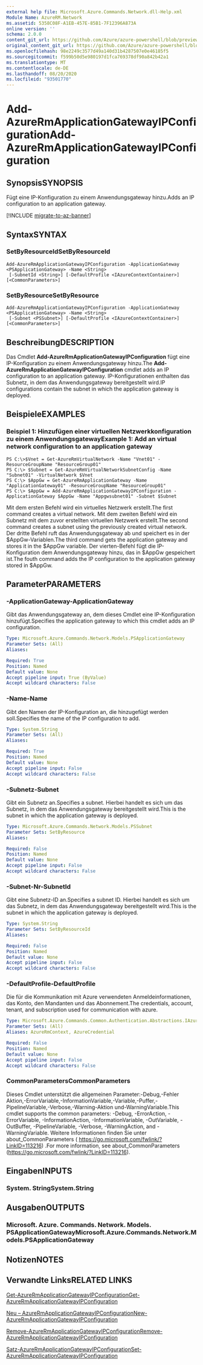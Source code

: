 ```yaml
---
external help file: Microsoft.Azure.Commands.Network.dll-Help.xml
Module Name: AzureRM.Network
ms.assetid: 5358C08F-A1EB-457E-85B1-7F12396A873A
online version: ''
schema: 2.0.0
content_git_url: https://github.com/Azure/azure-powershell/blob/preview/src/ResourceManager/Network/Commands.Network/help/Add-AzureRmApplicationGatewayIPConfiguration.md
original_content_git_url: https://github.com/Azure/azure-powershell/blob/preview/src/ResourceManager/Network/Commands.Network/help/Add-AzureRmApplicationGatewayIPConfiguration.md
ms.openlocfilehash: 98e2249c3577d49a140d31b4287507e0e46185f5
ms.sourcegitcommit: f599b50d5e980197d1fca769378df90a842b42a1
ms.translationtype: MT
ms.contentlocale: de-DE
ms.lasthandoff: 08/20/2020
ms.locfileid: "93501770"
---
```

# <span data-ttu-id="ab19a-101">Add-AzureRmApplicationGatewayIPConfiguration</span><span class="sxs-lookup"><span data-stu-id="ab19a-101">Add-AzureRmApplicationGatewayIPConfiguration</span></span>

## <span data-ttu-id="ab19a-102">Synopsis</span><span class="sxs-lookup"><span data-stu-id="ab19a-102">SYNOPSIS</span></span>
<span data-ttu-id="ab19a-103">Fügt eine IP-Konfiguration zu einem Anwendungsgateway hinzu.</span><span class="sxs-lookup"><span data-stu-id="ab19a-103">Adds an IP configuration to an application gateway.</span></span>

[!INCLUDE [migrate-to-az-banner](../../includes/migrate-to-az-banner.md)]

## <span data-ttu-id="ab19a-104">Syntax</span><span class="sxs-lookup"><span data-stu-id="ab19a-104">SYNTAX</span></span>

### <span data-ttu-id="ab19a-105">SetByResourceId</span><span class="sxs-lookup"><span data-stu-id="ab19a-105">SetByResourceId</span></span>
```
Add-AzureRmApplicationGatewayIPConfiguration -ApplicationGateway <PSApplicationGateway> -Name <String>
 [-SubnetId <String>] [-DefaultProfile <IAzureContextContainer>] [<CommonParameters>]
```

### <span data-ttu-id="ab19a-106">SetByResource</span><span class="sxs-lookup"><span data-stu-id="ab19a-106">SetByResource</span></span>
```
Add-AzureRmApplicationGatewayIPConfiguration -ApplicationGateway <PSApplicationGateway> -Name <String>
 [-Subnet <PSSubnet>] [-DefaultProfile <IAzureContextContainer>] [<CommonParameters>]
```

## <span data-ttu-id="ab19a-107">Beschreibung</span><span class="sxs-lookup"><span data-stu-id="ab19a-107">DESCRIPTION</span></span>
<span data-ttu-id="ab19a-108">Das Cmdlet **Add-AzureRmApplicationGatewayIPConfiguration** fügt eine IP-Konfiguration zu einem Anwendungsgateway hinzu.</span><span class="sxs-lookup"><span data-stu-id="ab19a-108">The **Add-AzureRmApplicationGatewayIPConfiguration** cmdlet adds an IP configuration to an application gateway.</span></span>
<span data-ttu-id="ab19a-109">IP-Konfigurationen enthalten das Subnetz, in dem das Anwendungsgateway bereitgestellt wird.</span><span class="sxs-lookup"><span data-stu-id="ab19a-109">IP configurations contain the subnet in which the application gateway is deployed.</span></span>

## <span data-ttu-id="ab19a-110">Beispiele</span><span class="sxs-lookup"><span data-stu-id="ab19a-110">EXAMPLES</span></span>

### <span data-ttu-id="ab19a-111">Beispiel 1: Hinzufügen einer virtuellen Netzwerkkonfiguration zu einem Anwendungsgateway</span><span class="sxs-lookup"><span data-stu-id="ab19a-111">Example 1: Add an virtual network configuration to an application gateway</span></span>
```
PS C:\>$Vnet = Get-AzureRmVirtualNetwork -Name "Vnet01" -ResourceGroupName "ResourceGroup01"
PS C:\> $Subnet = Get-AzureRmVirtualNetworkSubnetConfig -Name "Subnet01" -VirtualNetwork $Vnet 
PS C:\> $AppGw = Get-AzureRmApplicationGateway -Name "ApplicationGateway01" -ResourceGroupName "ResourceGroup01"
PS C:\> $AppGw = Add-AzureRmApplicationGatewayIPConfiguration -ApplicationGateway $AppGw -Name "Appgwsubnet01" -Subnet $Subnet
```

<span data-ttu-id="ab19a-112">Mit dem ersten Befehl wird ein virtuelles Netzwerk erstellt.</span><span class="sxs-lookup"><span data-stu-id="ab19a-112">The first command creates a virtual network.</span></span>
<span data-ttu-id="ab19a-113">Mit dem zweiten Befehl wird ein Subnetz mit dem zuvor erstellten virtuellen Netzwerk erstellt.</span><span class="sxs-lookup"><span data-stu-id="ab19a-113">The second command creates a subnet using the previously created virtual network.</span></span>
<span data-ttu-id="ab19a-114">Der dritte Befehl ruft das Anwendungsgateway ab und speichert es in der $AppGw-Variablen.</span><span class="sxs-lookup"><span data-stu-id="ab19a-114">The third command gets the application gateway and stores it in the $AppGw variable.</span></span>
<span data-ttu-id="ab19a-115">Der vierten-Befehl fügt die IP-Konfiguration dem Anwendungsgateway hinzu, das in $AppGw gespeichert ist.</span><span class="sxs-lookup"><span data-stu-id="ab19a-115">The fouth command adds the IP configuration to the application gateway stored in $AppGw.</span></span>

## <span data-ttu-id="ab19a-116">Parameter</span><span class="sxs-lookup"><span data-stu-id="ab19a-116">PARAMETERS</span></span>

### <span data-ttu-id="ab19a-117">-ApplicationGateway</span><span class="sxs-lookup"><span data-stu-id="ab19a-117">-ApplicationGateway</span></span>
<span data-ttu-id="ab19a-118">Gibt das Anwendungsgateway an, dem dieses Cmdlet eine IP-Konfiguration hinzufügt.</span><span class="sxs-lookup"><span data-stu-id="ab19a-118">Specifies the application gateway to which this cmdlet adds an IP configuration.</span></span>

```yaml
Type: Microsoft.Azure.Commands.Network.Models.PSApplicationGateway
Parameter Sets: (All)
Aliases: 

Required: True
Position: Named
Default value: None
Accept pipeline input: True (ByValue)
Accept wildcard characters: False
```

### <span data-ttu-id="ab19a-119">-Name</span><span class="sxs-lookup"><span data-stu-id="ab19a-119">-Name</span></span>
<span data-ttu-id="ab19a-120">Gibt den Namen der IP-Konfiguration an, die hinzugefügt werden soll.</span><span class="sxs-lookup"><span data-stu-id="ab19a-120">Specifies the name of the IP configuration to add.</span></span>

```yaml
Type: System.String
Parameter Sets: (All)
Aliases: 

Required: True
Position: Named
Default value: None
Accept pipeline input: False
Accept wildcard characters: False
```

### <span data-ttu-id="ab19a-121">-Subnetz</span><span class="sxs-lookup"><span data-stu-id="ab19a-121">-Subnet</span></span>
<span data-ttu-id="ab19a-122">Gibt ein Subnetz an.</span><span class="sxs-lookup"><span data-stu-id="ab19a-122">Specifies a subnet.</span></span>
<span data-ttu-id="ab19a-123">Hierbei handelt es sich um das Subnetz, in dem das Anwendungsgateway bereitgestellt wird.</span><span class="sxs-lookup"><span data-stu-id="ab19a-123">This is the subnet in which the application gateway is deployed.</span></span>

```yaml
Type: Microsoft.Azure.Commands.Network.Models.PSSubnet
Parameter Sets: SetByResource
Aliases: 

Required: False
Position: Named
Default value: None
Accept pipeline input: False
Accept wildcard characters: False
```

### <span data-ttu-id="ab19a-124">-Subnet-Nr</span><span class="sxs-lookup"><span data-stu-id="ab19a-124">-SubnetId</span></span>
<span data-ttu-id="ab19a-125">Gibt eine Subnetz-ID an.</span><span class="sxs-lookup"><span data-stu-id="ab19a-125">Specifies a subnet ID.</span></span>
<span data-ttu-id="ab19a-126">Hierbei handelt es sich um das Subnetz, in dem das Anwendungsgateway bereitgestellt wird.</span><span class="sxs-lookup"><span data-stu-id="ab19a-126">This is the subnet in which the application gateway is deployed.</span></span>

```yaml
Type: System.String
Parameter Sets: SetByResourceId
Aliases: 

Required: False
Position: Named
Default value: None
Accept pipeline input: False
Accept wildcard characters: False
```

### <span data-ttu-id="ab19a-127">-DefaultProfile</span><span class="sxs-lookup"><span data-stu-id="ab19a-127">-DefaultProfile</span></span>
<span data-ttu-id="ab19a-128">Die für die Kommunikation mit Azure verwendeten Anmeldeinformationen, das Konto, den Mandanten und das Abonnement.</span><span class="sxs-lookup"><span data-stu-id="ab19a-128">The credentials, account, tenant, and subscription used for communication with azure.</span></span>

```yaml
Type: Microsoft.Azure.Commands.Common.Authentication.Abstractions.IAzureContextContainer
Parameter Sets: (All)
Aliases: AzureRmContext, AzureCredential

Required: False
Position: Named
Default value: None
Accept pipeline input: False
Accept wildcard characters: False
```

### <span data-ttu-id="ab19a-129">CommonParameters</span><span class="sxs-lookup"><span data-stu-id="ab19a-129">CommonParameters</span></span>
<span data-ttu-id="ab19a-130">Dieses Cmdlet unterstützt die allgemeinen Parameter:-Debug,-Fehler Aktion,-ErrorVariable,-InformationVariable,-Variable,-Puffer,-PipelineVariable,-Verbose,-Warning-Aktion und-WarningVariable.</span><span class="sxs-lookup"><span data-stu-id="ab19a-130">This cmdlet supports the common parameters: -Debug, -ErrorAction, -ErrorVariable, -InformationAction, -InformationVariable, -OutVariable, -OutBuffer, -PipelineVariable, -Verbose, -WarningAction, and -WarningVariable.</span></span> <span data-ttu-id="ab19a-131">Weitere Informationen finden Sie unter about_CommonParameters ( https://go.microsoft.com/fwlink/?LinkID=113216) .</span><span class="sxs-lookup"><span data-stu-id="ab19a-131">For more information, see about_CommonParameters (https://go.microsoft.com/fwlink/?LinkID=113216).</span></span>

## <span data-ttu-id="ab19a-132">Eingaben</span><span class="sxs-lookup"><span data-stu-id="ab19a-132">INPUTS</span></span>

### <span data-ttu-id="ab19a-133">System. String</span><span class="sxs-lookup"><span data-stu-id="ab19a-133">System.String</span></span>

## <span data-ttu-id="ab19a-134">Ausgaben</span><span class="sxs-lookup"><span data-stu-id="ab19a-134">OUTPUTS</span></span>

### <span data-ttu-id="ab19a-135">Microsoft. Azure. Commands. Network. Models. PSApplicationGateway</span><span class="sxs-lookup"><span data-stu-id="ab19a-135">Microsoft.Azure.Commands.Network.Models.PSApplicationGateway</span></span>

## <span data-ttu-id="ab19a-136">Notizen</span><span class="sxs-lookup"><span data-stu-id="ab19a-136">NOTES</span></span>

## <span data-ttu-id="ab19a-137">Verwandte Links</span><span class="sxs-lookup"><span data-stu-id="ab19a-137">RELATED LINKS</span></span>

[<span data-ttu-id="ab19a-138">Get-AzureRmApplicationGatewayIPConfiguration</span><span class="sxs-lookup"><span data-stu-id="ab19a-138">Get-AzureRmApplicationGatewayIPConfiguration</span></span>](./Get-AzureRmApplicationGatewayIPConfiguration.md)

[<span data-ttu-id="ab19a-139">Neu – AzureRmApplicationGatewayIPConfiguration</span><span class="sxs-lookup"><span data-stu-id="ab19a-139">New-AzureRmApplicationGatewayIPConfiguration</span></span>](./New-AzureRmApplicationGatewayIPConfiguration.md)

[<span data-ttu-id="ab19a-140">Remove-AzureRmApplicationGatewayIPConfiguration</span><span class="sxs-lookup"><span data-stu-id="ab19a-140">Remove-AzureRmApplicationGatewayIPConfiguration</span></span>](./Remove-AzureRmApplicationGatewayIPConfiguration.md)

[<span data-ttu-id="ab19a-141">Satz-AzureRmApplicationGatewayIPConfiguration</span><span class="sxs-lookup"><span data-stu-id="ab19a-141">Set-AzureRmApplicationGatewayIPConfiguration</span></span>](./Set-AzureRmApplicationGatewayIPConfiguration.md)


